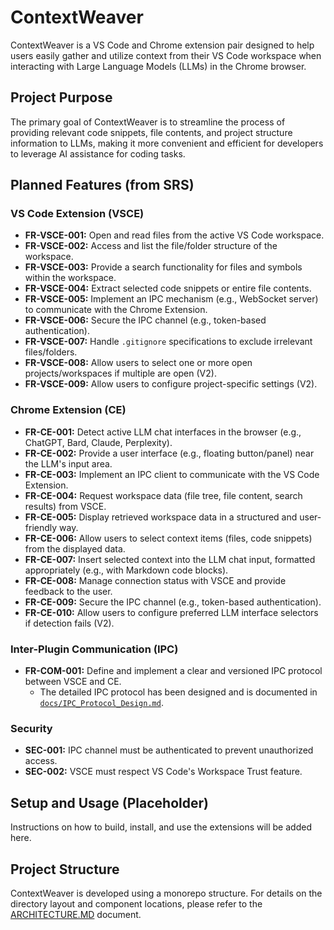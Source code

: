 # ContextWeaver

ContextWeaver is a VS Code and Chrome extension pair designed to help users easily gather and utilize context from their VS Code workspace when interacting with Large Language Models (LLMs) in the Chrome browser.

## Project Purpose

The primary goal of ContextWeaver is to streamline the process of providing relevant code snippets, file contents, and project structure information to LLMs, making it more convenient and efficient for developers to leverage AI assistance for coding tasks.

## Planned Features (from SRS)

### VS Code Extension (VSCE)

*   **FR-VSCE-001:** Open and read files from the active VS Code workspace.
*   **FR-VSCE-002:** Access and list the file/folder structure of the workspace.
*   **FR-VSCE-003:** Provide a search functionality for files and symbols within the workspace.
*   **FR-VSCE-004:** Extract selected code snippets or entire file contents.
*   **FR-VSCE-005:** Implement an IPC mechanism (e.g., WebSocket server) to communicate with the Chrome Extension.
*   **FR-VSCE-006:** Secure the IPC channel (e.g., token-based authentication).
*   **FR-VSCE-007:** Handle `.gitignore` specifications to exclude irrelevant files/folders.
*   **FR-VSCE-008:** Allow users to select one or more open projects/workspaces if multiple are open (V2).
*   **FR-VSCE-009:** Allow users to configure project-specific settings (V2).

### Chrome Extension (CE)

*   **FR-CE-001:** Detect active LLM chat interfaces in the browser (e.g., ChatGPT, Bard, Claude, Perplexity).
*   **FR-CE-002:** Provide a user interface (e.g., floating button/panel) near the LLM's input area.
*   **FR-CE-003:** Implement an IPC client to communicate with the VS Code Extension.
*   **FR-CE-004:** Request workspace data (file tree, file content, search results) from VSCE.
*   **FR-CE-005:** Display retrieved workspace data in a structured and user-friendly way.
*   **FR-CE-006:** Allow users to select context items (files, code snippets) from the displayed data.
*   **FR-CE-007:** Insert selected context into the LLM chat input, formatted appropriately (e.g., with Markdown code blocks).
*   **FR-CE-008:** Manage connection status with VSCE and provide feedback to the user.
*   **FR-CE-009:** Secure the IPC channel (e.g., token-based authentication).
*   **FR-CE-010:** Allow users to configure preferred LLM interface selectors if detection fails (V2).

### Inter-Plugin Communication (IPC)

*   **FR-COM-001:** Define and implement a clear and versioned IPC protocol between VSCE and CE.
    *   The detailed IPC protocol has been designed and is documented in [`docs/IPC_Protocol_Design.md`](docs/IPC_Protocol_Design.md).

### Security

*   **SEC-001:** IPC channel must be authenticated to prevent unauthorized access.
*   **SEC-002:** VSCE must respect VS Code's Workspace Trust feature.

## Setup and Usage (Placeholder)

Instructions on how to build, install, and use the extensions will be added here.

## Project Structure

ContextWeaver is developed using a monorepo structure. For details on the directory layout and component locations, please refer to the [ARCHITECTURE.MD](docs/ARCHITECTURE.MD) document.
